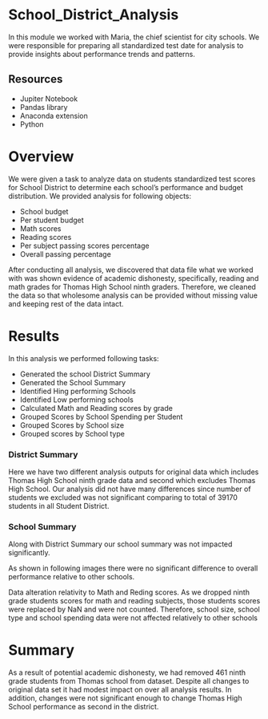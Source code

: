 # School_District_Analysis
In this module we worked with Maria, the chief scientist for city schools. 
We were responsible for preparing all standardized test date for analysis to provide insights about performance trends and patterns. 

## Resources 
- Jupiter Notebook
- Pandas library 
- Anaconda extension
- Python 

# Overview
We were given a task to analyze data on students standardized test scores for School District to determine each school’s performance and budget distribution. 
We provided analysis for following objects:
- School budget 
- Per student budget 
- Math scores 
- Reading scores 
- Per subject passing scores percentage 
- Overall passing percentage  

After conducting all analysis, we discovered that data file what we worked with was shown evidence of academic dishonesty, specifically, reading and math grades for Thomas High School ninth graders. Therefore, we cleaned the data so that wholesome analysis can be provided without missing value and keeping rest of the data intact.

# Results
In this analysis we performed following tasks:
- Generated the school District Summary 
- Generated the School Summary 
- Identified Hing performing Schools
- Identified Low performing schools 
- Calculated Math and Reading scores by grade 
- Grouped Scores by School Spending per Student
- Grouped Scores by School size
- Grouped scores by School type 

### District Summary 
Here we have two different analysis outputs for original data which includes Thomas High School ninth grade data and second which excludes Thomas High School. Our analysis did not have many differences since number of students we excluded was not significant comparing to total of 39170 students in all Student District.

### School Summary 
Along with District Summary our school summary was not impacted significantly. 

As shown in following images there were no significant difference to overall performance relative to other schools. 

Data alteration relativity to Math and Reding scores.
As we dropped ninth grade students scores for math and reading subjects, those students scores were replaced by NaN and were not counted. 
Therefore, school size, school type and school spending data were not affected relatively to other schools 

# Summary
As a result of potential academic dishonesty, we had removed 461 ninth grade students from Thomas school from dataset. Despite all changes to original data set it had modest impact on over all analysis results. In addition, changes were not significant enough to change Thomas High School performance as second in the district. 

